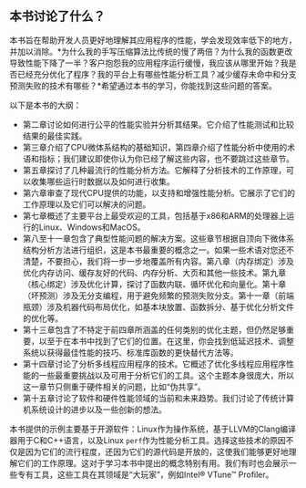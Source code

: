 ## 本书讨论了什么？

本书旨在帮助开发人员更好地理解其应用程序的性能，学会发现效率低下的地方，并加以消除。*为什么我的手写压缩算法比传统的慢了两倍？为什么我的函数更改导致性能下降了一半？客户抱怨我的应用程序运行缓慢，我应该从哪里开始？我是否已经充分优化了程序？我的平台上有哪些性能分析工具？减少缓存未命中和分支预测失败的技术有哪些？*希望通过本书的学习，你能找到这些问题的答案。

以下是本书的大纲：

* 第二章讨论如何进行公平的性能实验并分析其结果。它介绍了性能测试和比较结果的最佳实践。
* 第三章介绍了CPU微体系结构的基础知识，第四章介绍了性能分析中使用的术语和指标；我们建议即使你认为你已经了解这些内容，也不要跳过这些章节。
* 第五章探讨了几种最流行的性能分析方法。它解释了分析技术的工作原理，可以收集哪些运行时数据以及如何进行收集。
* 第六章审查了现代CPU提供的功能，以支持和增强性能分析。它展示了它们的工作原理以及它们可以解决的问题。
* 第七章概述了主要平台上最受欢迎的工具，包括基于x86和ARM的处理器上运行的Linux、Windows和MacOS。
* 第八至十一章包含了典型性能问题的解决方案。这些章节根据自顶向下微体系结构分析方法进行组织，这是本书最重要的概念之一。如果一些术语对您还不清楚，不要担心，我们将一步一步地覆盖所有内容。第八章（内存绑定）涉及优化内存访问、缓存友好的代码、内存分析、大页和其他一些技术。第九章（核心绑定）涉及优化计算，探讨了函数内联、循环优化和向量化。第十章（坏预测）涉及无分支编程，用于避免频繁的预测失败分支。第十一章（前端瓶颈）涉及机器代码布局优化，如基本块放置、函数拆分、基于优化分析文件的优化等。
* 第十三章包含了不特定于前四章所涵盖的任何类别的优化主题，但仍然足够重要，以至于在本书中找到了它们的位置。在这里，你会找到低延迟技术、调整系统以获得最佳性能的技巧、标准库函数的更快替代方法等。
* 第十四章讨论了分析多线程应用程序的技术。它概述了优化多线程应用程序性能的一些最重要挑战以及可用于分析它们的工具。这个主题本身很庞大，所以这一章节只侧重于硬件相关的问题，比如“伪共享”。
* 第十五章讨论了软件和硬件性能领域的当前和未来趋势。我们讨论了传统计算机系统设计的进步以及一些创新的想法。

本书提供的示例主要基于开源软件：Linux作为操作系统，基于LLVM的Clang编译器用于C和C++语言，以及Linux `perf`作为性能分析工具。选择这些技术的原因不仅是因为它们的流行程度，还因为它们的源代码是开放的，这使我们能够更好地理解它们的工作原理。这对于学习本书中提出的概念特别有用。我们有时也会展示一些专有工具，这些工具在其领域是“大玩家”，例如Intel® VTune™ Profiler。

